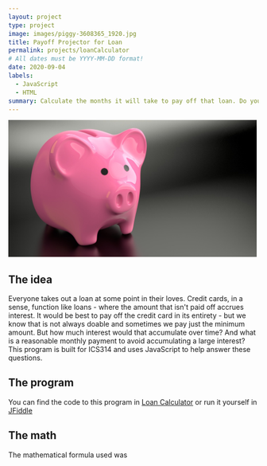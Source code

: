 ```yaml
---
layout: project
type: project
image: images/piggy-3608365_1920.jpg
title: Payoff Projector for Loan
permalink: projects/loanCalculator
# All dates must be YYYY-MM-DD format!
date: 2020-09-04
labels:
  - JavaScript
  - HTML
summary: Calculate the months it will take to pay off that loan. Do you really want to pay just the minimum amount?
---
```

<img width="500" class="cartoon of programmer thinking" src="../images/piggy-3608365_1920.jpg">

## The idea

Everyone takes out a loan at some point in their loves. Credit cards, in a sense, function like loans - where the amount that isn't paid off accrues interest. It would be best to pay off the credit card in its entirety - but we know that is not always doable and sometimes we pay just the minimum amount. But how much interest would that accumulate over time? And what is a reasonable monthly payment to avoid accumulating a large interest? This program is built for ICS314 and uses JavaScript to help answer these questions.

## The program
You can find the code to this program in [Loan Calculator]("https://github.com/microtaryn/microtaryn.github.io/tree/master/projects/loanCalculator")
or run it yourself in [JFiddle](https://jsfiddle.net/butterfreeDay/fLhv640k/)

## The math
The mathematical formula used was
